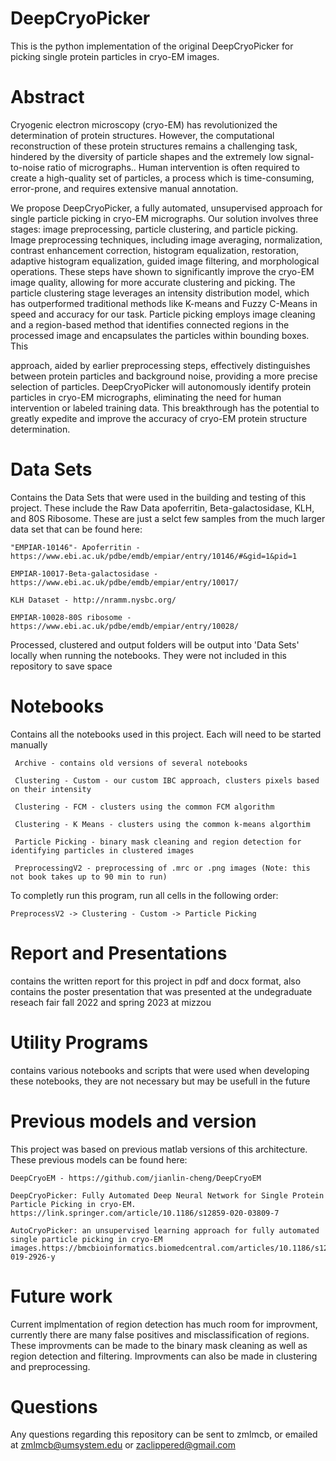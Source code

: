 # DeepCryoPicker
This is the python implementation of the original DeepCryoPicker for picking single protein particles in cryo-EM images. 

# Abstract
Cryogenic electron microscopy (cryo-EM) has revolutionized the determination of protein structures. However, the computational reconstruction of these protein structures remains a challenging task, hindered by the diversity of particle shapes and the extremely low signal-to-noise ratio of micrographs.. Human intervention is often required to create a high-quality set of particles, a process which is time-consuming, error-prone, and requires extensive manual annotation.

We propose DeepCryoPicker, a fully automated, unsupervised approach for single particle picking in cryo-EM micrographs. Our solution involves three stages: image preprocessing, particle clustering, and particle picking. Image preprocessing techniques, including image averaging, normalization, contrast enhancement correction, histogram equalization, restoration, adaptive histogram equalization, guided image filtering, and morphological operations. These steps have shown to significantly improve the cryo-EM image quality, allowing for more accurate clustering and picking. The particle clustering stage leverages an intensity distribution model, which has outperformed traditional methods like K-means and Fuzzy C-Means in speed and accuracy for our task. Particle picking employs image cleaning and a region-based method that identifies connected regions in the processed image and encapsulates the particles within bounding boxes. This

approach, aided by earlier preprocessing steps, effectively distinguishes between protein particles and background noise, providing a more precise selection of particles.
DeepCryoPicker will autonomously identify protein particles in cryo-EM micrographs, eliminating the need for human intervention or labeled training data. This breakthrough has the potential to greatly expedite and improve the accuracy of cryo-EM protein structure determination.

# Data Sets
Contains the Data Sets that were used in the building and testing of this project. These include the Raw Data apoferritin, Beta-galactosidase, KLH, and 80S Ribosome. These are just a selct few samples from the much larger data set that can be found here:

    "EMPIAR-10146"- Apoferritin - https://www.ebi.ac.uk/pdbe/emdb/empiar/entry/10146/#&gid=1&pid=1
  
    EMPIAR-10017-Beta-galactosidase - https://www.ebi.ac.uk/pdbe/emdb/empiar/entry/10017/
  
    KLH Dataset - http://nramm.nysbc.org/
  
    EMPIAR-10028-80S ribosome - https://www.ebi.ac.uk/pdbe/emdb/empiar/entry/10028/
  
 Processed, clustered and output folders will be output into 'Data Sets' locally when running the notebooks. They were not included in this repository to save space
 
 # Notebooks
 Contains all the notebooks used in this project. Each will need to be started manually
 
     Archive - contains old versions of several notebooks

     Clustering - Custom - our custom IBC approach, clusters pixels based on their intensity

     Clustering - FCM - clusters using the common FCM algorithm

     Clustering - K Means - clusters using the common k-means algorthim

     Particle Picking - binary mask cleaning and region detection for identifying particles in clustered images

     PreprocessingV2 - preprocessing of .mrc or .png images (Note: this not book takes up to 90 min to run)

 To completly run this program, run all cells in the following order:
 
    PreprocessV2 -> Clustering - Custom -> Particle Picking
 
# Report and Presentations
contains the written report for this project in pdf and docx format, also contains the poster presentation that was presented at the undegraduate reseach fair fall 2022 and spring 2023 at mizzou

# Utility Programs
contains various notebooks and scripts that were used when developing these notebooks, they are not necessary but may be usefull in the future

# Previous models and version
This project was based on previous matlab versions of this architecture. These previous models can be found here:

    DeepCryoEM - https://github.com/jianlin-cheng/DeepCryoEM

    DeepCryoPicker: Fully Automated Deep Neural Network for Single Protein Particle Picking in cryo-EM. https://link.springer.com/article/10.1186/s12859-020-03809-7

    AutoCryoPicker: an unsupervised learning approach for fully automated single particle picking in cryo-EM images.https://bmcbioinformatics.biomedcentral.com/articles/10.1186/s12859-019-2926-y
 

# Future work
Current implmentation of region detection has much room for improvment, currently there are many false positives and misclassification of regions. These improvments can be made to the binary mask cleaning as well as region detection and filtering. Improvments can also be made in clustering and preprocessing.

# Questions
Any questions regarding this repository can be sent to zmlmcb, or emailed at zmlmcb@umsystem.edu or zaclippered@gmail.com
